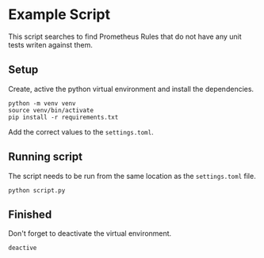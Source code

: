 # Example Script

This script searches to find Prometheus Rules that do not have any unit tests writen against them.

## Setup
Create, active the python virtual environment and install the dependencies.  
```shell
python -m venv venv
source venv/bin/activate
pip install -r requirements.txt
```
Add the correct values to the `settings.toml`.

## Running script
The script needs to be run from the same location as the `settings.toml` file.
```shell
python script.py
```

## Finished
Don't forget to deactivate the virtual environment.
```shell
deactive
```
